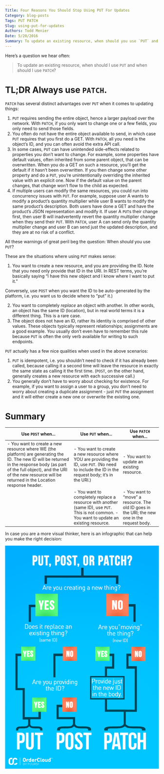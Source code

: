 ```yaml
---
Title: Four Reasons You Should Stop Using PUT For Updates
Category: blog-posts
Tags: PUT PATCH
Slug: using-put-for-updates
Authors: Todd Menier
Date: 5/20/2016
Summary: To update an existing resource, when should you use `PUT` and when should you use `PATCH`? Here are 4 reasons why you should stop using `PUT` for updates.
---
```



Here’s a question we hear often: 
> To update an existing resource, when should I use `PUT` and when should I use ``PATCH``?

# TL;DR Always use ``PATCH``.


`PATCH` has several distinct advantages over `PUT` when it comes to updating things:

1. `PUT` requires sending the entire object, hence a larger payload over the network. With `PATCH`, if you only want to change one or a few fields, you only need to send those fields.
2. You often do not have the entire object available to send, in which case `PUT` requires that you first do a GET. With `PATCH`, all you need is the object’s ID, and you can often avoid the extra API call.
3. In some cases, `PUT` can have unintended side-effects related to properties you don’t want to change. For example, some properties have default values, often inherited from some parent object, that can be overwritten. When you do a GET on such a resource, you’ll get the default if it hasn’t been overwritten. If you then change some other property and do a `PUT`, you’re unintentionally overriding the inherited value with an explicit one. Now if the default value on the parent changes, that change won’t flow to the child as expected.
4. If multiple users can modify the same resources, you could run into concurrency issues with `PUT`. For example, suppose user A wants to modify a product’s quantity multiplier while user B wants to modify the same product’s description. Both users have done a GET and have the product’s JSON representation and modify it. If user A `PUT`s their change first, then user B will inadvertently revert the quantity multiplier change when they send their `PUT`. With `PATCH`, user A can send only the quantity multiplier change and user B can send just the updated description, and they are at no risk of a conflict.

All these warnings of great peril beg the question: When *should* you use `PUT`? 

These are the situations where using `PUT` makes sense:

1. You want to create a new resource, and you are providing the ID. Note that you need only provide that ID in the URI. In REST terms, you’re basically saying “I have this new object and I know where I want to put it.” 

Conversely, use `POST` when you want the ID to be auto-generated by the platform, i.e. you want us to decide where to “put” it.)

2. You want to completely *replace* an object with another. In other words, an object has the same ID (location), but in real world terms it is a different thing. This is a rare case.
3. The object does not have an ID, rather its identity is comprised of other values. These objects typically represent relationships; assignments are a good example. You usually don’t even have to remember this rule because `PUT` is often the only verb available for writing to such endpoints.

`PUT` actually has a few nice qualities when used in the above scenarios:

1. `PUT` is idempotent, i.e. you shouldn’t need to check if it has already been called, because calling it a second time will leave the resource in exactly the same state as calling it the first time. (`POST`, on the other hand, generally creates a new resource with each successive call.)
2. You generally don’t have to worry about checking for existence. For example, if you want to assign a user to a group, you don’t need to worry about creating a duplicate assignment - just `PUT` the assignment and it will either create a new one or overwrite the existing one.

# Summary

|                                                                                                                 Use `POST` when...                                                                                                                |                                                               Use `PUT` when...                                                                |                                     Use `PATCH` when...                                     |
|---------------------------------------------------------------------------------------------------------------------------------------------------------------------------------------------------------------------------------------------------|------------------------------------------------------------------------------------------------------------------------------------------------|---------------------------------------------------------------------------------------------|
| - You want to create a new resource where WE (the platform) are generating the ID. The new ID will be returned in the response body (as part of the full object), and the URI of the new resource will be returned in the Location response header. | - You want to create a new resource where YOU are providing the ID, use `PUT`. (No need to include the ID in the request body; it’s in the URI.) | - You want to update an existing resource.                                                    |
|                                                                                                                                                                                                                                                   | - You want to completely replace a resource with another (same ID), use `PUT`. This is not common. - You want to update an existing resource.      | - You want to “move” a resource. The old ID goes in the URI; the new one in the request body. |





In case you are a more visual thinker, here is an infographic that can help you make the right decision: 

![Decision Diagram for when to use `PUT`, `POST`, or `PATCH`](../images/post-patch-put.png)
